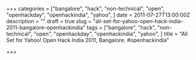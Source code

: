 +++
categories = ["bangalore", "hack", "non-technical", "open", "openhackday", "openhackindia", "yahoo", ]
date = 2011-07-27T13:00:00Z
description = ""
draft = true
slug = "all-set-for-yahoo-open-hack-india-2011-bangalore-openhackindia"
tags = ["bangalore", "hack", "non-technical", "open", "openhackday", "openhackindia", "yahoo", ]
title = "All Set for Yahoo! Open Hack India 2011, Bangalore. #openhackindia"

+++




